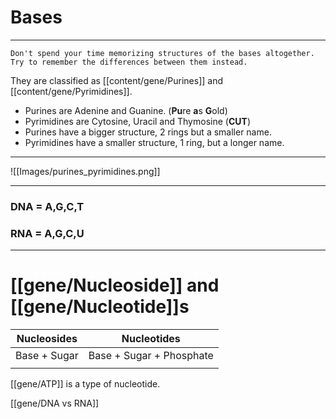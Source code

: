 # Bases
---
```ad-tip
Don't spend your time memorizing structures of the bases altogether. Try to remember the differences between them instead.

```

They are classified as [[content/gene/Purines]] and [[content/gene/Pyrimidines]].

+ Purines are Adenine and Guanine. (**Pu**re **a**s **G**old)
+ Pyrimidines are Cytosine, Uracil and Thymosine (**CUT**)
+ Purines have a bigger structure, 2 rings but a smaller name. 
+ Pyrimidines have a smaller structure, 1 ring, but a longer name.
---
![[Images/purines_pyrimidines.png]]

---
### DNA = A,G,C,T
### RNA = A,G,C,U
---

# [[gene/Nucleoside]] and [[gene/Nucleotide]]s

| Nucleosides  | Nucleotides              |
| ------------ | ------------------------ |
| Base + Sugar | Base + Sugar + Phosphate |
|              |                          |

[[gene/ATP]] is a type of nucleotide.

[[gene/DNA vs RNA]] 